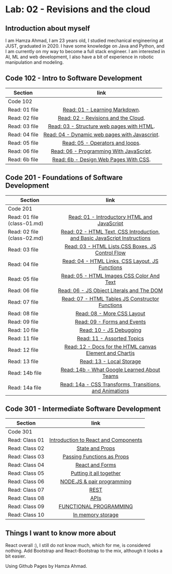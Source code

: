 # Lab: 02 - Revisions and the cloud
## Introduction about myself
I am Hamza Ahmad, I am 23 years old, I studied mechanical engineering at JUST, graduated in 2020. I have some knowledge on Java and Python, and I am currently on my way to become a full stack engineer. I am interested in AI, ML and web development, I also have a bit of experience in robotic manipulation and modeling. 

## Code 102 - Intro to Software Development

| Section             | link          | 
| -------------       |:-------------:| 
| Code 102                            ||
| Read: 01 file       | [Read: 01 - Learning Markdown](https://hamzaahmad97.github.io/reading-notes/Read01).      |
| Read: 02 file       | [Read: 02 - Revisions and the Cloud](https://hamzaahmad97.github.io/reading-notes/Read02).     |
| Read: 03 file       | [Read: 03 - Structure web pages with HTML](https://hamzaahmad97.github.io/reading-notes/Read03-structure_web_pages_with_HTML). |
| Read: 04 file       | [Read: 04 - Dynamic web pages with Javascript](https://hamzaahmad97.github.io/reading-notes/Read04_DynamicWebPagesWithJavaScript). |
| Read: 05 file       | [Read: 05 - Operators and loops](https://hamzaahmad97.github.io/reading-notes/Read05-OperatorsAndLoops). |
| Read: 06 file       | [Read: 06 - Programming With JavaScript](https://hamzaahmad97.github.io/reading-notes/Read06_ProgrammingWithJavaScript). |
| Read: 6b file       | [Read: 6b - Design Web Pages With CSS](https://hamzaahmad97.github.io/reading-notes/Read6b_DesignWebPagesWithCSS). |

## Code 201 - Foundations of Software Development

| Section             | link          | 
| -------------       |:-------------:| 
| Code 201            |               |
| Read: 01 file (class-01.md) | [Read: 01 - Introductory HTML and JavaScript](https://hamzaahmad97.github.io/reading-notes/class-01)|
| Read: 02 file (class-02.md) | [Read: 02 - HTML Text, CSS Introduction, and Basic JavaScript Instructions](https://hamzaahmad97.github.io/reading-notes/class-02)|
| Read: 03 file       | [Read: 03 - HTML Lists,CSS Boxes, JS Control Flow](https://hamzaahmad97.github.io/reading-notes/Read03-HTMLListsCSSBoxesJSControlFlow)|
| Read: 04 file | [Read: 04 - HTML Links, CSS Layout, JS Functions](https://hamzaahmad97.github.io/reading-notes/Read04-HTMLLinksCSSLayoutJSFunctions)|
| Read: 05 file | [Read: 05 - HTML Images CSS Color And Text](https://hamzaahmad97.github.io/reading-notes/Read05-HTMLImagesCSSColorAndText)|
| Read: 06 file | [Read: 06 - JS Object Literals and The DOM](https://hamzaahmad97.github.io/reading-notes/Read06-JSObjectLiteralsTheDOM) |
| Read: 07 file | [Read: 07 - HTML Tables JS Constructor Functions](https://hamzaahmad97.github.io/reading-notes/Read07-HTMLTablesJSConstructorFunctions) |
| Read: 08 file | [Read: 08 - More CSS Layout](https://hamzaahmad97.github.io/reading-notes/Read08-MoreCSSLayout)|
| Read: 09 file | [Read: 09 - Forms and Events](https://hamzaahmad97.github.io/reading-notes/Read09-FormsandEvents) |
| Read: 10 file | [Read: 10 - JS Debugging](https://hamzaahmad97.github.io/reading-notes/Read10-JSDebugging) |
| Read: 11 file | [Read: 11 - Assorted Topics](https://hamzaahmad97.github.io/reading-notes/Read11-AssortedTopics)|
| Read: 12 file | [Read: 12 - Docs for the HTML canvas Element and Chartjs](https://hamzaahmad97.github.io/reading-notes/Read12-DocsfortheHTMLcanvasElementAndChartjs)|
| Read: 13 file | [Read: 13 - Local Storage](https://hamzaahmad97.github.io/reading-notes/Read13-LocalStorage) |
| Read: 14b file | [Read: 14b - What Google Learned About Teams](https://hamzaahmad97.github.io/reading-notes/Read14b-WhatGoogleLearnedAboutTeams) |
| Read: 14a file | [Read: 14a - CSS Transforms, Transitions, and Animations](https://hamzaahmad97.github.io/reading-notes/Read14a-CSSTransformsTransitionsandAnimations) |

## Code 301 - Intermediate Software Development

| Section             | link          | 
| -------------       |:-------------:| 
| Code 301            |               |
| Read: Class 01      | [Introduction to React and Components](https://hamzaahmad97.github.io/reading-notes/Read-Class-01) |
| Read: Class 02      | [State and Props](https://hamzaahmad97.github.io/reading-notes/Read-Class-02) |
| Read: Class 03      | [Passing Functions as Props](https://hamzaahmad97.github.io/reading-notes/Read-Class-03) |
| Read: Class 04      | [React and Forms](https://hamzaahmad97.github.io/reading-notes/Read-Class-04) |
| Read: Class 05      | [Putting it all together](https://hamzaahmad97.github.io/reading-notes/Read-Class-05) |
| Read: Class 06 | [NODE.JS & pair programming](https://hamzaahmad97.github.io/reading-notes/Read-Class-06) |
| Read: Class 07 | [REST](https://hamzaahmad97.github.io/reading-notes/Read-Class-07) |
| Read: Class 08 | [APIs](https://hamzaahmad97.github.io/reading-notes/Read-Class-08) |
| Read: Class 09 | [FUNCTIONAL PROGRAMMING](https://hamzaahmad97.github.io/reading-notes/Read-Class-09) |
| Read: Class 10 | [In memory storage](https://hamzaahmad97.github.io/reading-notes/Read-Class-10) |


## Things I want to know more about
React overall :), I still do not know much, which for me, is considered nothing.
Add Bootstrap and React-Bootstrap to the mix, although it looks a bit easier.



Using Github Pages by Hamza Ahmad.
